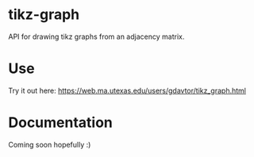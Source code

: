 # tikz-graph
API for drawing tikz graphs from an adjacency matrix.

# Use

Try it out here: https://web.ma.utexas.edu/users/gdavtor/tikz_graph.html

# Documentation

Coming soon hopefully :)
